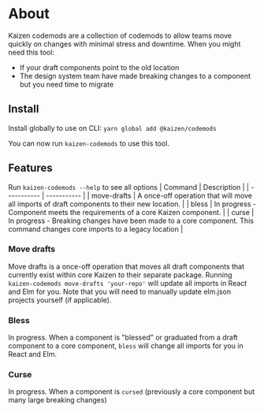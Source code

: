 # About 
Kaizen codemods are a collection of codemods to allow teams move quickly on changes with minimal stress and downtime. When you might need this tool: 
* If your draft components point to the old location
* The design system team have made breaking changes to a component but you need time to migrate

## Install
Install globally to use on CLI:
`yarn global add @kaizen/codemods`

You can now run `kaizen-codemods` to use this tool.

## Features
Run `kaizen-codemods --help` to see all options
| Command      | Description |
| ----------- | ----------- |
| move-drafts  | A once-off operation that will move all imports of draft components to their new location.       |
| bless   | In progress - Component meets the requirements of a core Kaizen component.       |
| curse   | In progress - Breaking changes have been made to a core component. This command changes core imports to a legacy location   |

### Move drafts
Move drafts is a once-off operation that moves all draft components that currently exist within core Kaizen to their separate package. Running `kaizen-codemods move-drafts 'your-repo'` will update all imports in React and Elm for you. Note that you will need to manually update elm.json projects yourself (if applicable).

### Bless
In progress. When a component is "blessed" or graduated from a draft component to a core component, `bless` will change all imports for you in React and Elm.

### Curse
In progress. When a component is `cursed` (previously a core component but many large breaking changes)
